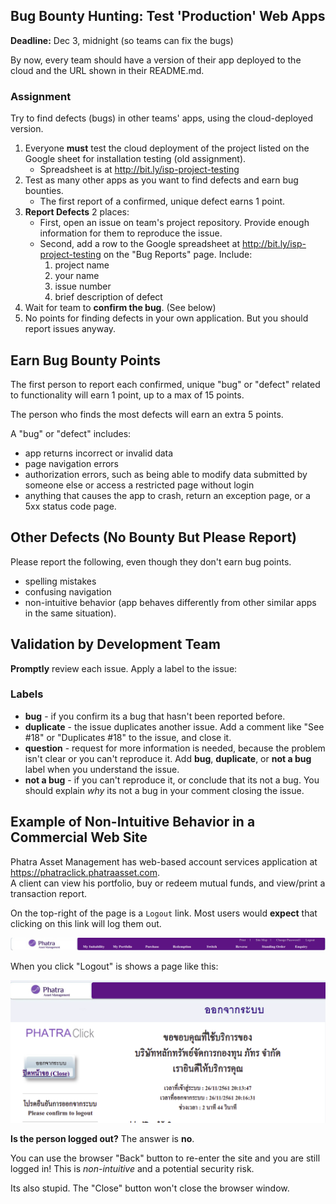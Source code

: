 ## Bug Bounty Hunting:  Test 'Production' Web Apps

**Deadline:** Dec 3, midnight (so teams can fix the bugs)

By now, every team should have a  version of their app
deployed to the cloud and the URL shown in their README.md.

### Assignment

Try to find defects (bugs) in other teams' apps, using the cloud-deployed version.

1. Everyone **must** test the cloud deployment of the project
listed on the Google sheet for installation testing (old assignment).
    - Spreadsheet is at http://bit.ly/isp-project-testing
2. Test as many other apps as you want to find defects and earn bug bounties.
    - The first report of a confirmed, unique defect earns 1 point.
3. **Report Defects** 2 places:
    - First, open an issue on team's project repository.
      Provide enough information for them to reproduce the issue.
    - Second, add a row to the Google spreadsheet at http://bit.ly/isp-project-testing on the "Bug Reports" page.  Include:
        1. project name
        2. your name
        3. issue number
        4. brief description of defect
4. Wait for team to **confirm the bug**.  (See below)
5. No points for finding defects in your own application.  But you should report issues anyway.

## Earn Bug Bounty Points

The first person to report each confirmed, unique "bug" or "defect" related to functionality will earn 1 point, up to a max of 15 points.

The person who finds the most defects will earn an extra 5 points.

A "bug" or "defect" includes:

* app returns incorrect or invalid data
* page navigation errors
* authorization errors, such as being able to modify data submitted by someone else or access a restricted page without login
* anything that causes the app to crash, return an exception page, or a 5xx status code page.

## Other Defects (No Bounty But Please Report)

Please report the following, even though they don't earn bug points.

* spelling mistakes
* confusing navigation
* non-intuitive behavior (app behaves differently from other similar apps in the same situation).  

## Validation by Development Team

**Promptly** review each issue. Apply a label to the issue:

### Labels

* **bug** - if you confirm its a bug that hasn't been reported before.
* **duplicate** - the issue duplicates another issue. Add a comment like "See #18" or "Duplicates #18" to the issue, and close it.
* **question** - request for more information is needed, because the problem isn't clear or you can't reproduce it.  Add **bug**, **duplicate**, or **not a bug** label when you understand the issue.
* **not a bug** - if you can't reproduce it, or conclude that its not a bug. You should explain *why* its not a bug in your comment closing the issue.


## Example of Non-Intuitive Behavior in a Commercial Web Site

Phatra Asset Management has web-based account services application at https://phatraclick.phatraasset.com.  
A client can view his portfolio, buy or redeem mutual funds, and view/print a transaction report.

On the top-right of the page is a `Logout` link.  Most users would **expect** that clicking on this link will log them out.

![Phatra Navigation Bar](/images/Phatra-Navbar.png)

When you click "Logout" is shows a page like this:

![Phatra Logout Screen](/images/PhatraLogoutScreen.png)

**Is the person logged out?**  The answer is **no**.

You can use the browser "Back" button to re-enter the site and you are still logged in!  This is *non-intuitive* and a potential security risk.

Its also stupid.  The "Close" button won't close the browser window.
